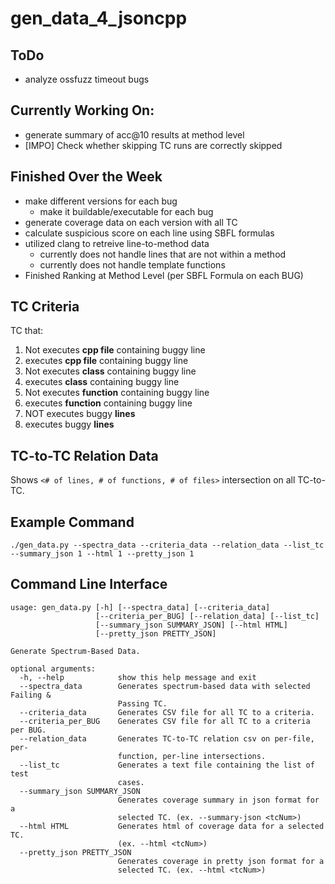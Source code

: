 # gen_data_4_jsoncpp

## ToDo
* analyze ossfuzz timeout bugs

## Currently Working On:
* generate summary of acc@10 results at method level
* [IMPO] Check whether skipping TC runs are correctly skipped

## Finished Over the Week
* make different versions for each bug
  * make it buildable/executable for each bug
* generate coverage data on each version with all TC
* calculate suspicious score on each line using SBFL formulas
* utilized clang to retreive line-to-method data
  * currently does not handle lines that are not within a method
  * currently does not handle template functions
* Finished Ranking at Method Level (per SBFL Formula on each BUG)

## TC Criteria
TC that:
  1. Not executes **cpp file** containing buggy line
  2. executes **cpp file** containing buggy line
  3. Not executes **class** containing buggy line
  4. executes **class** containing buggy line
  5. Not executes **function** containing buggy line
  6. executes **function** containing buggy line
  7. NOT executes buggy **lines**
  8. executes buggy **lines**

## TC-to-TC Relation Data
Shows ```<# of lines, # of functions, # of files>``` intersection on all TC-to-TC.

## Example Command
```
./gen_data.py --spectra_data --criteria_data --relation_data --list_tc --summary_json 1 --html 1 --pretty_json 1
```

## Command Line Interface
```
usage: gen_data.py [-h] [--spectra_data] [--criteria_data]
                   [--criteria_per_BUG] [--relation_data] [--list_tc]
                   [--summary_json SUMMARY_JSON] [--html HTML]
                   [--pretty_json PRETTY_JSON]

Generate Spectrum-Based Data.

optional arguments:
  -h, --help            show this help message and exit
  --spectra_data        Generates spectrum-based data with selected Failing &
                        Passing TC.
  --criteria_data       Generates CSV file for all TC to a criteria.
  --criteria_per_BUG    Generates CSV file for all TC to a criteria per BUG.
  --relation_data       Generates TC-to-TC relation csv on per-file, per-
                        function, per-line intersections.
  --list_tc             Generates a text file containing the list of test
                        cases.
  --summary_json SUMMARY_JSON
                        Generates coverage summary in json format for a
                        selected TC. (ex. --summary-json <tcNum>)
  --html HTML           Generates html of coverage data for a selected TC.
                        (ex. --html <tcNum>)
  --pretty_json PRETTY_JSON
                        Generates coverage in pretty json format for a
                        selected TC. (ex. --html <tcNum>)
```
